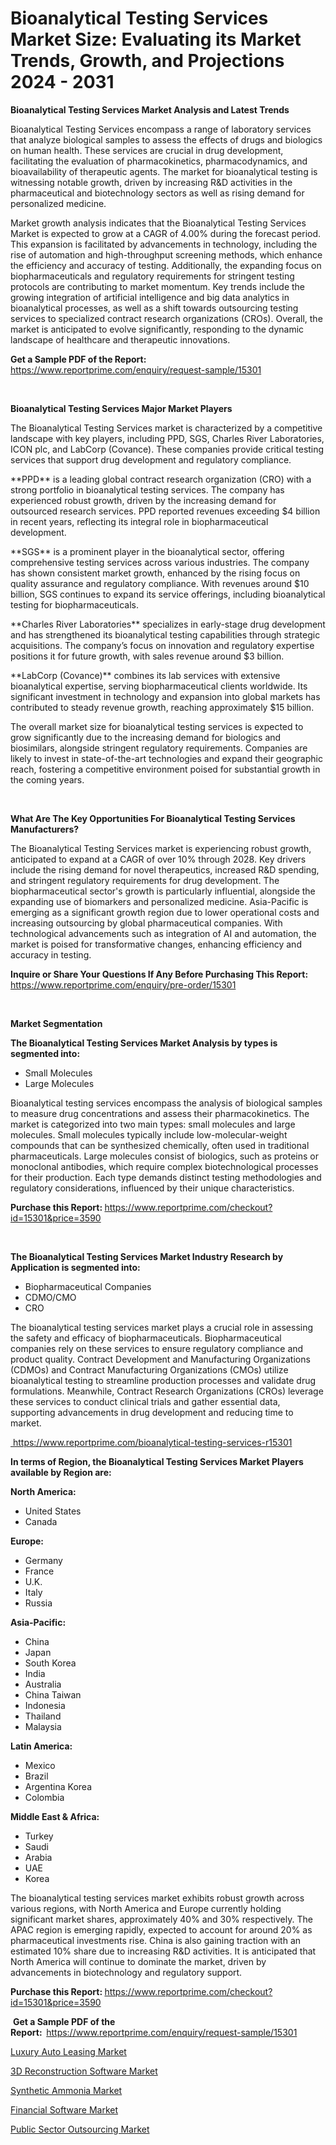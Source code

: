 <p><h1>Bioanalytical Testing Services Market Size: Evaluating its Market Trends, Growth, and Projections 2024 - 2031</h1></p><p><strong>Bioanalytical Testing Services Market Analysis and Latest Trends</strong></p>
<p><p>Bioanalytical Testing Services encompass a range of laboratory services that analyze biological samples to assess the effects of drugs and biologics on human health. These services are crucial in drug development, facilitating the evaluation of pharmacokinetics, pharmacodynamics, and bioavailability of therapeutic agents. The market for bioanalytical testing is witnessing notable growth, driven by increasing R&D activities in the pharmaceutical and biotechnology sectors as well as rising demand for personalized medicine.</p><p>Market growth analysis indicates that the Bioanalytical Testing Services Market is expected to grow at a CAGR of 4.00% during the forecast period. This expansion is facilitated by advancements in technology, including the rise of automation and high-throughput screening methods, which enhance the efficiency and accuracy of testing. Additionally, the expanding focus on biopharmaceuticals and regulatory requirements for stringent testing protocols are contributing to market momentum. Key trends include the growing integration of artificial intelligence and big data analytics in bioanalytical processes, as well as a shift towards outsourcing testing services to specialized contract research organizations (CROs). Overall, the market is anticipated to evolve significantly, responding to the dynamic landscape of healthcare and therapeutic innovations.</p></p>
<p><strong>Get a Sample PDF of the Report:&nbsp;</strong> <a href="https://www.reportprime.com/enquiry/request-sample/15301?utm_campaign=63&utm_medium=2&utm_source=Github&utm_content=ia&utm_term=16112024&utm_id=bioanalytical-testing-services">https://www.reportprime.com/enquiry/request-sample/15301</a></p>
<p>&nbsp;</p>
<p><strong>Bioanalytical Testing Services Major Market Players</strong></p>
<p><p>The Bioanalytical Testing Services market is characterized by a competitive landscape with key players, including PPD, SGS, Charles River Laboratories, ICON plc, and LabCorp (Covance). These companies provide critical testing services that support drug development and regulatory compliance.</p><p>**PPD** is a leading global contract research organization (CRO) with a strong portfolio in bioanalytical testing services. The company has experienced robust growth, driven by the increasing demand for outsourced research services. PPD reported revenues exceeding $4 billion in recent years, reflecting its integral role in biopharmaceutical development.</p><p>**SGS** is a prominent player in the bioanalytical sector, offering comprehensive testing services across various industries. The company has shown consistent market growth, enhanced by the rising focus on quality assurance and regulatory compliance. With revenues around $10 billion, SGS continues to expand its service offerings, including bioanalytical testing for biopharmaceuticals.</p><p>**Charles River Laboratories** specializes in early-stage drug development and has strengthened its bioanalytical testing capabilities through strategic acquisitions. The company’s focus on innovation and regulatory expertise positions it for future growth, with sales revenue around $3 billion.</p><p>**LabCorp (Covance)** combines its lab services with extensive bioanalytical expertise, serving biopharmaceutical clients worldwide. Its significant investment in technology and expansion into global markets has contributed to steady revenue growth, reaching approximately $15 billion.</p><p>The overall market size for bioanalytical testing services is expected to grow significantly due to the increasing demand for biologics and biosimilars, alongside stringent regulatory requirements. Companies are likely to invest in state-of-the-art technologies and expand their geographic reach, fostering a competitive environment poised for substantial growth in the coming years.</p></p>
<p>&nbsp;</p>
<p><strong>What Are The Key Opportunities For Bioanalytical Testing Services Manufacturers?</strong></p>
<p><p>The Bioanalytical Testing Services market is experiencing robust growth, anticipated to expand at a CAGR of over 10% through 2028. Key drivers include the rising demand for novel therapeutics, increased R&D spending, and stringent regulatory requirements for drug development. The biopharmaceutical sector's growth is particularly influential, alongside the expanding use of biomarkers and personalized medicine. Asia-Pacific is emerging as a significant growth region due to lower operational costs and increasing outsourcing by global pharmaceutical companies. With technological advancements such as integration of AI and automation, the market is poised for transformative changes, enhancing efficiency and accuracy in testing.</p></p>
<p><strong>Inquire or Share Your Questions If Any Before Purchasing This Report:</strong> <a href="https://www.reportprime.com/enquiry/pre-order/15301?utm_campaign=63&utm_medium=2&utm_source=Github&utm_content=ia&utm_term=16112024&utm_id=bioanalytical-testing-services">https://www.reportprime.com/enquiry/pre-order/15301</a></p>
<p>&nbsp;</p>
<p><strong>Market Segmentation</strong></p>
<p><strong>The Bioanalytical Testing Services Market Analysis by types is segmented into:</strong></p>
<p><ul><li>Small Molecules</li><li>Large Molecules</li></ul></p>
<p><p>Bioanalytical testing services encompass the analysis of biological samples to measure drug concentrations and assess their pharmacokinetics. The market is categorized into two main types: small molecules and large molecules. Small molecules typically include low-molecular-weight compounds that can be synthesized chemically, often used in traditional pharmaceuticals. Large molecules consist of biologics, such as proteins or monoclonal antibodies, which require complex biotechnological processes for their production. Each type demands distinct testing methodologies and regulatory considerations, influenced by their unique characteristics.</p></p>
<p><strong>Purchase this Report:&nbsp;</strong><a href="https://www.reportprime.com/checkout?id=15301&price=3590&utm_campaign=63&utm_medium=2&utm_source=Github&utm_content=ia&utm_term=16112024&utm_id=bioanalytical-testing-services">https://www.reportprime.com/checkout?id=15301&price=3590</a></p>
<p>&nbsp;</p>
<p><strong>The Bioanalytical Testing Services Market Industry Research by Application is segmented into:</strong></p>
<p><ul><li>Biopharmaceutical Companies</li><li>CDMO/CMO</li><li>CRO</li></ul></p>
<p><p>The bioanalytical testing services market plays a crucial role in assessing the safety and efficacy of biopharmaceuticals. Biopharmaceutical companies rely on these services to ensure regulatory compliance and product quality. Contract Development and Manufacturing Organizations (CDMOs) and Contract Manufacturing Organizations (CMOs) utilize bioanalytical testing to streamline production processes and validate drug formulations. Meanwhile, Contract Research Organizations (CROs) leverage these services to conduct clinical trials and gather essential data, supporting advancements in drug development and reducing time to market.</p></p>
<p><a href="https://www.reportprime.com/bioanalytical-testing-services-r15301?utm_campaign=63&utm_medium=2&utm_source=Github&utm_content=ia&utm_term=16112024&utm_id=bioanalytical-testing-services">&nbsp;https://www.reportprime.com/bioanalytical-testing-services-r15301</a></p>
<p><strong>In terms of Region, the Bioanalytical Testing Services Market Players available by Region are:</strong></p>
<p>
    <p> <strong> North America: </strong>
        <ul>
            <li>United States</li>
            <li>Canada</li>
        </ul>
        </p> 
    <p> <strong> Europe: </strong>
        <ul>
            <li>Germany</li>
            <li>France</li>
            <li>U.K.</li>
            <li>Italy</li>
            <li>Russia</li>
        </ul>
        </p> 
    <p> <strong> Asia-Pacific: </strong>
        <ul>
            <li>China</li>
            <li>Japan</li>
            <li>South Korea</li>
            <li>India</li>
            <li>Australia</li>
            <li>China Taiwan</li>
            <li>Indonesia</li>
            <li>Thailand</li>
            <li>Malaysia</li>
        </ul>
        </p> 
    <p> <strong> Latin America: </strong>
        <ul>
            <li>Mexico</li>
            <li>Brazil</li>
            <li>Argentina Korea</li>
            <li>Colombia</li>
        </ul>
        </p> 
    <p> <strong> Middle East & Africa: </strong>
        <ul>
            <li>Turkey</li>
            <li>Saudi</li>
            <li>Arabia</li>
            <li>UAE</li>
            <li>Korea</li>
        </ul>
    </p>
    </p>
<p><p>The bioanalytical testing services market exhibits robust growth across various regions, with North America and Europe currently holding significant market shares, approximately 40% and 30% respectively. The APAC region is emerging rapidly, expected to account for around 20% as pharmaceutical investments rise. China is also gaining traction with an estimated 10% share due to increasing R&D activities. It is anticipated that North America will continue to dominate the market, driven by advancements in biotechnology and regulatory support.</p></p>
<p><strong>Purchase this Report: </strong><a href="https://www.reportprime.com/checkout?id=15301&price=3590&utm_campaign=63&utm_medium=2&utm_source=Github&utm_content=ia&utm_term=16112024&utm_id=bioanalytical-testing-services">https://www.reportprime.com/checkout?id=15301&price=3590</a></p>
<p>&nbsp;<strong>Get a Sample PDF of the Report:&nbsp;&nbsp;</strong><a href="https://www.reportprime.com/enquiry/request-sample/15301?utm_campaign=63&utm_medium=2&utm_source=Github&utm_content=ia&utm_term=16112024&utm_id=bioanalytical-testing-services">https://www.reportprime.com/enquiry/request-sample/15301</a></p>
<p><strong></strong></p>
<p><p><a href="https://github.com/JubayerMia832/Market-Research-Report-List-1/blob/main/luxury-auto-leasing-market.md?utm_campaign=63&utm_medium=2&utm_source=Github&utm_content=ia&utm_term=16112024&utm_id=bioanalytical-testing-services">Luxury Auto Leasing Market</a></p><p><a href="https://github.com/ygfu6u/Market-Research-Report-List-1/blob/main/3d-reconstruction-software-market.md?utm_campaign=63&utm_medium=2&utm_source=Github&utm_content=ia&utm_term=16112024&utm_id=bioanalytical-testing-services">3D Reconstruction Software Market</a></p><p><a href="https://www.linkedin.com/pulse/synthetic-ammonia-industry-resonance-41-amplification-km6pe?utm_campaign=63&utm_medium=2&utm_source=Github&utm_content=ia&utm_term=16112024&utm_id=bioanalytical-testing-services">Synthetic Ammonia Market</a></p><p><a href="https://issuu.com/reportprime-2/docs/financial-software-market-size-2030_4cbc8a2e21ba9e?utm_campaign=63&utm_medium=2&utm_source=Github&utm_content=ia&utm_term=16112024&utm_id=bioanalytical-testing-services">Financial Software Market</a></p><p><a href="https://issuu.com/reportprime-2/docs/public-sector-outsourcing-market-si_cebf996468ebf9?utm_campaign=63&utm_medium=2&utm_source=Github&utm_content=ia&utm_term=16112024&utm_id=bioanalytical-testing-services">Public Sector Outsourcing Market</a></p></p>